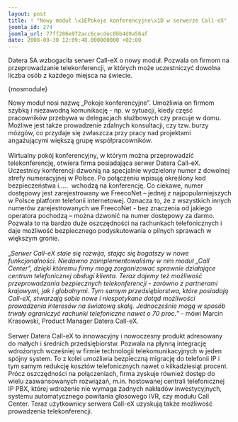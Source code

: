 ```yaml
---
layout: post
title: ! "Nowy moduł \x1EPokoje konferencyjne\x1D w serwerze Call-eX"
joomla_id: 274
joomla_url: 77ff286e972acc6cecdec0bb4d9a56af
date: 2008-09-30 12:09:48.000000000 +02:00
---
```

Datera SA wzbogaciła serwer Call-eX o nowy moduł. Pozwala on firmom na przeprowadzanie telekonferencji, w kt&oacute;rych może uczestniczyć dowolna liczba os&oacute;b z każdego miejsca na świecie.<p>{mosmodule}</p><p>Nowy moduł nosi nazwę &bdquo;Pokoje konferencyjne&rdquo;. Umożliwia on firmom szybką i niezawodną komunikację - np. w sytuacji, kiedy część pracownik&oacute;w przebywa w delegacjach służbowych czy pracuje w domu. Możliwe jest także prowadzenie zdalnych konsultacji, czy tzw. burzy m&oacute;zg&oacute;w, co przydaje się zwłaszcza przy pracy nad projektami angażującymi większą grupę wsp&oacute;łpracownik&oacute;w. <br /><br />Wirtualny pok&oacute;j konferencyjny, w kt&oacute;rym można przeprowadzić telekonferencję, otwiera firma posiadająca serwer Datera Call-eX. Uczestnicy konferencji dzwonią na specjalnie wydzielony numer z dowolnej strefy numeracyjnej w Polsce. Po połączeniu wpisują określony kod bezpieczeństwa i.....&nbsp; wchodzą na konferencję. Co ciekawe, numer dostępowy jest zarejestrowany we FreecoNet &ndash; jednej z najpopularniejszych w Polsce platform telefonii internetowej. Oznacza to, że z wszystkich innych numer&oacute;w zarejestrowanych we FreecoNet - bez znaczenia od jakiego operatora pochodzą &ndash; można dzwonić na numer dostępowy za darmo. Pozwala to na bardzo duże oszczędności na rachunkach telefonicznych i daje możliwość bezpiecznego podyskutowania o pilnych sprawach w większym gronie.<br /><br />&bdquo;<em>Serwer Call-eX stale się rozwija, stając się bogatszy w nowe funkcjonalności. Niedawno zaimplementowaliśmy w nim moduł &bdquo;Call Center&rdquo;, dzięki kt&oacute;remu firmy mogą zorganizować sprawnie działające centrum telefonicznej obsługi klienta. Teraz dajemy też możliwość przeprowadzania bezpiecznych telekonferencji - zar&oacute;wno z partnerami krajowymi, jak i globalnymi. Tym samym przedsiębiorstwa, kt&oacute;re posiadają Call-eX, stwarzają sobie nowe i niespotykane dotąd możliwości prowadzenia interes&oacute;w na światową skalę. Jednocześnie mogą w spos&oacute;b trwały ograniczyć rachunki telefoniczne nawet o 70 proc.</em>&rdquo; - m&oacute;wi Marcin Krasowski, Product Manager Datera Call-eX.<br /><br />Serwer Datera Call-eX to innowacyjny i nowoczesny produkt adresowany do małych i średnich przedsiębiorstw. Pozwala na płynną integrację wdrożonych wcześniej w firmie technologii telekomunikacyjnych w jeden sp&oacute;jny system. To z kolei umożliwia bezpieczną migrację do telefonii IP i tym samym redukcję koszt&oacute;w telefonicznych nawet o kilkadziesiąt procent. Pr&oacute;cz oszczędności na połączeniach, firma zyskuje r&oacute;wnież dostęp do wielu zaawansowanych rozwiązań, m.in. hostowanej centrali telefonicznej IP PBX, kt&oacute;rej wdrożenie nie wymaga żadnych nakład&oacute;w inwestycyjnych, systemu automatycznego powitania głosowego IVR, czy modułu Call Center. Teraz użytkownicy serwera Call-eX uzyskują także możliwość prowadzenia telekonferencji.</p>
